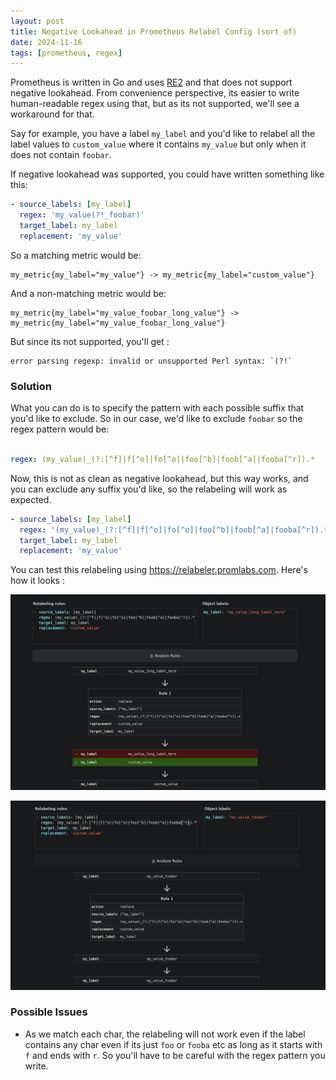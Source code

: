 ```yaml
---
layout: post
title: Negative Lookahead in Prometheus Relabel Config (sort of)
date: 2024-11-16
tags: [prometheus, regex]
---
```


Prometheus is written in Go and uses [RE2](https://github.com/google/re2/wiki/Syntax) and that does not support negative lookahead. From convenience perspective, its easier to write human-readable regex using that, but as its not supported, we'll see a workaround for that.

Say for example, you have a label `my_label` and you'd like to relabel all the label values to `custom_value` where it contains `my_value` but only when it does not contain `foobar`.

If negative lookahead was supported, you could have written something like this:

```yaml
- source_labels: [my_label]
  regex: 'my_value(?!_foobar)'
  target_label: my_label
  replacement: 'my_value'
```

So a matching metric would be:
```
my_metric{my_label="my_value"} -> my_metric{my_label="custom_value"}
```

And a non-matching metric would be:
```
my_metric{my_label="my_value_foobar_long_value"} -> my_metric{my_label="my_value_foobar_long_value"}
```

But since its not supported, you'll get : 
```
error parsing regexp: invalid or unsupported Perl syntax: `(?!`
```
### Solution
What you can do is to specify the pattern with each possible suffix that you'd like to exclude. 
So in our case, we'd like to exclude `foobar` so the regex pattern would be:

```yaml

regex: (my_value)_(?:[^f]|f[^o]|fo[^o]|foo[^b]|foob[^a]|fooba[^r]).*
```

Now, this is not as clean as negative lookahead, but this way works, and you can exclude any suffix you'd like, so the relabeling will work as expected.

```yaml
- source_labels: [my_label]
  regex: '(my_value)_(?:[^f]|f[^o]|fo[^o]|foo[^b]|foob[^a]|fooba[^r]).*'
  target_label: my_label
  replacement: 'my_value'
```

You can test this relabeling using https://relabeler.promlabs.com. Here's how it looks : 

![relabel_match.png](/relabel_match.png)

![relabel_no_match.png](/relabel_no_match.png)

### Possible Issues
- As we match each char, the relabeling will not work even if the label contains any char  even if its just `foo` or `fooba` etc as long as it starts with `f` and ends with `r`. So you'll have to be careful with the regex pattern you write.